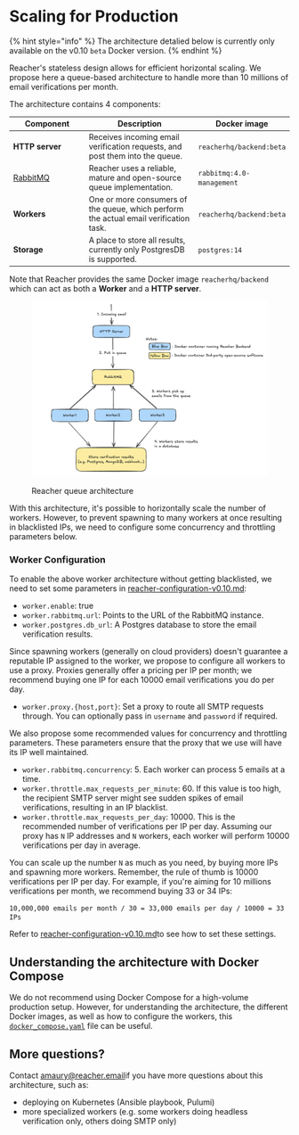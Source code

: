 # Scaling for Production

{% hint style="info" %}
The architecture detalied below is currently only available on the v0.10 `beta` Docker version.
{% endhint %}

Reacher's stateless design allows for efficient horizontal scaling. We propose here a queue-based architecture to handle more than 10 millions of email verifications per month.

The architecture contains 4 components:

<table><thead><tr><th width="183">Component</th><th width="295">Description</th><th>Docker image</th></tr></thead><tbody><tr><td><strong>HTTP server</strong></td><td>Receives incoming email verification requests, and post them into the queue.</td><td><code>reacherhq/backend:beta</code></td></tr><tr><td><a href="https://rabbitmq.com">RabbitMQ</a></td><td>Reacher uses a reliable, mature and open-source queue implementation.</td><td><code>rabbitmq:4.0-management</code></td></tr><tr><td><strong>Workers</strong></td><td>One or more consumers of the queue, which perform the actual email verification task.</td><td><code>reacherhq/backend:beta</code></td></tr><tr><td><strong>Storage</strong></td><td>A place to store all results, currently only PostgresDB is supported.</td><td><code>postgres:14</code></td></tr></tbody></table>

Note that Reacher provides the same Docker image `reacherhq/backend` which can act as both a **Worker** and a **HTTP server**.

<figure><img src="../.gitbook/assets/Screenshot 2024-11-30 at 15.33.27.png" alt=""><figcaption><p>Reacher queue architecture</p></figcaption></figure>

With this architecture, it's possible to horizontally scale the number of workers. However, to prevent spawning to many workers at once resulting in blacklisted IPs, we need to configure some concurrency and throttling parameters below.

### Worker Configuration

To enable the above worker architecture without getting blacklisted, we need to set some parameters in [reacher-configuration-v0.10.md](../advanced/migrations/reacher-configuration-v0.10.md "mention"):

* `worker.enable`: true
* `worker.rabbitmq.url`: Points to the URL of the RabbitMQ instance.
* `worker.postgres.db_url`: A Postgres database to store the email verification results.

Since spawning workers (generally on cloud providers) doesn't guarantee a reputable IP assigned to the worker, we propose to configure all workers to use a proxy. Proxies generally offer a pricing per IP per month; we recommend buying one IP for each 10000 email verifications you do per day.

* `worker.proxy.{host,port}`: Set a proxy to route all SMTP requests through. You can optionally pass in `username` and `password` if required.

We also propose some recommended values for concurrency and throttling parameters. These parameters ensure that the proxy that we use will have its IP well maintained.

* `worker.rabbitmq.concurrency`: 5. Each worker can process 5 emails at a time.
* `worker.throttle.max_requests_per_minute`: 60. If this value is too high, the recipient SMTP server might see sudden spikes of email verifications, resulting in an IP blacklist.
* `worker.throttle.max_requests_per_day`: 10000. This is the recommended number of verifications per IP per day. Assuming our proxy has `N` IP addresses and `N` workers, each worker will perform 10000 verifications per day in average.

You can scale up the number `N` as much as you need, by buying more IPs and spawning more workers. Remember, the rule of thumb is 10000 verifications per IP per day. For example, if you're aiming for 10 millions verifications per month, we recommend buying 33 or 34 IPs:

```
10,000,000 emails per month / 30 = 33,000 emails per day / 10000 = 33 IPs
```

Refer to [reacher-configuration-v0.10.md](../advanced/migrations/reacher-configuration-v0.10.md "mention")to see how to set these settings.

## Understanding the architecture with Docker Compose

We do not recommend using Docker Compose for a high-volume production setup. However, for understanding the architecture, the different Docker images, as well as how to configure the workers, this [`docker_compose.yaml`](../../docker-compose.yaml) file can be useful.

## More questions?

Contact [amaury@reacher.email](https://app.gitbook.com/u/F1LnsqPFtfUEGlcILLswbbp5cgk2 "mention")if you have more questions about this architecture, such as:

* deploying on Kubernetes (Ansible playbook, Pulumi)
* more specialized workers (e.g. some workers doing headless verification only, others doing SMTP only)
